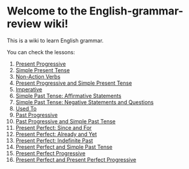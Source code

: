 # Welcome to the English-grammar-review wiki!

This is a wiki to learn English grammar.

You can check the lessons:

1. [Present Progressive](./units/01-present-progressive.md)
2. [Simple Present Tense](./units/02-simple-present-tense.md)
3. [Non-Action Verbs](./units/03-non-action-verbs.md)
4. [Present Progressive and Simple Present Tense](./units/04-present-progressive-and-simple-present-tense.md)
5. [Imperative](./units/05-imperative.md)
6. [Simple Past Tense: Affirmative Statements](./units/06-simple-past-tense-affirmative-statements.md)
7. [Simple Past Tense: Negative Statements and Questions](./units/07-simple-past-tense-negative-statements-and-questions.md)
8. [Used To](./units/08-used-to.md)
9. [Past Progressive](./units/09-past-progressive.md)
10. [Past Progressive and Simple Past Tense](./units/10-past-progressive-and-simple-past-tense.md)
11. [Present Perfect: Since and For](./units/11-present-perfect-since-and-for.md)
12. [Present Perfect: Already and Yet](./units/12-present-perfect-already-and-yet.md)
13. [Present Perfect: Indefinite Past](./units/13-present-perfect-indefinite-past.md)
14. [Present Perfect and Simple Past Tense](./units/14-present-perfect-and-simple-past-tense.md)
15. [Present Perfect Progressive](./units/15-present-perfect-progressive.md)
16. [Present Perfect and Present Perfect Progressive](./units/16-present-perfect-and-present-perfect-progressive.md)

